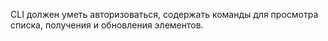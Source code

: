 CLI должен уметь авторизоваться, содержать команды для просмотра списка, получения и обновления элементов.